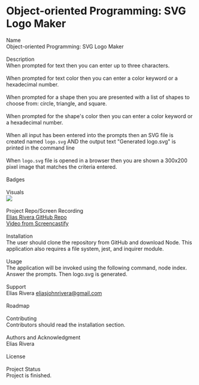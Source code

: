 # Object-oriented Programming: SVG Logo Maker

Name
<br>
Object-oriented Programming: SVG Logo Maker
<br>
<br>
Description
<br>
When prompted for text then you can enter up to three characters.
<br>
<br>
When prompted for text color then you can enter a color keyword or a hexadecimal number.
<br>
<br>
When prompted for a shape then you are presented with a list of shapes to choose from: circle, triangle, and square.
<br>
<br>
When prompted for the shape's color then you can enter a color keyword or a hexadecimal number.
<br>
<br>
When all input has been entered into the prompts
then an SVG file is created named `logo.svg` AND the output text "Generated logo.svg" is printed in the command line
<br>
<br>
When `logo.svg` file is opened in a browser
then you are shown a 300x200 pixel image that matches the criteria entered.
<br>
<br>
Badges
<br>
<br>
Visuals
<br>
![](./gif/svglogomaker.gif)
<br>
<br>
Project Repo/Screen Recording
<br>
[Elias Rivera GitHub Repo](https://github.com/eliasjrivera/SVG-Logo-Maker)
<br>
[Video from Screencastify](https://drive.google.com/file/d/1SzWOa7mdgvm1F5XLxhA8sUiyfXjKO8o0/view)
<br>
<br>
Installation
<br>
The user should clone the repository from GitHub and download Node. This application also requires a file system, jest, and inquirer module.
<br>
<br>
Usage
<br> 
The application will be invoked using the following command, node index. Answer the prompts. Then logo.svg is generated.
<br>
<br>
Support
<br>
Elias Rivera
eliasjohnrivera@gmail.com
<br>
<br>
Roadmap
<br>
<br>
Contributing
<br>
Contributors should read the installation section.
<br>
<br>
Authors and Acknowledgment 
<br>
Elias Rivera
<br>
<br>
License
<br>
<br>
Project Status 
<br>
Project is finished. 